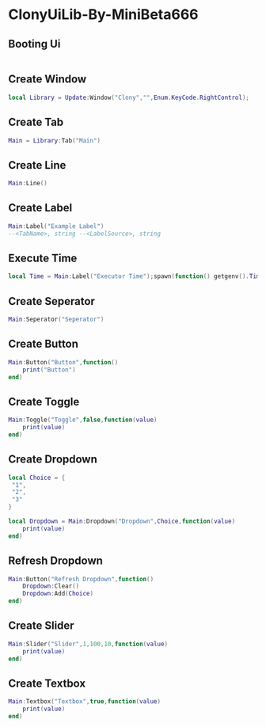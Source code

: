 # ClonyUiLib-By-MiniBeta666
## Booting Ui
```lua
```
## Create Window
```lua
local Library = Update:Window("Clony","",Enum.KeyCode.RightControl);
```
## Create Tab
```lua
Main = Library:Tab("Main")
```
## Create Line
```lua
Main:Line()
```
## Create Label
```lua
Main:Label("Example Label")
--<TabName>, string --<LabelSource>, string
```
## Execute Time
```lua
local Time = Main:Label("Executor Time");spawn(function() getgenv().Time = true;while true do wait(.1) UpdateTime() end end);function UpdateTime() local date = os.date("*t");local hour = (date.hour) % 24;local ampm = hour < 12 and "AM" or "PM";local timezone = string.format("%02i:%02i:%02i %s", ((hour -1) % 12) + 1, date.min, date.sec, ampm);local datetime = string.format("%02d/%02d/%04d", date.day, date.month, date.year);local LocalizationService = game:GetService("LocalizationService");local Players = game:GetService("Players");local player = Players.LocalPlayer;local name = player.Name;local result, code = pcall(function()   return LocalizationService:GetCountryRegionForPlayerAsync(player)  end);Time:Set(" : " .. timezone);Time:Set("Executor Time: " .. datetime .. " [ " .. code .. " ]");spawn(function() if getgenv().Time then pcall(function()  while wait() do  Time()  end end) end end) end
```
## Create Seperator
```lua
Main:Seperator("Seperator")
```
## Create Button
```lua
Main:Button("Button",function()
	print("Button")
end)

```
## Create Toggle
```lua
Main:Toggle("Toggle",false,function(value)
	print(value)
end)

```
## Create Dropdown
```lua
local Choice = {
 "1",
 "2",
 "3"
}

local Dropdown = Main:Dropdown("Dropdown",Choice,function(value)
	print(value)
end)
```
## Refresh Dropdown
```lua
Main:Button("Refresh Dropdown",function()
	Dropdown:Clear()
	Dropdown:Add(Choice)
end)
```
## Create Slider
```lua
Main:Slider("Slider",1,100,10,function(value)
	print(value)
end)

```
## Create Textbox
```lua
Main:Textbox("Textbox",true,function(value)
    print(value)
end)

```




